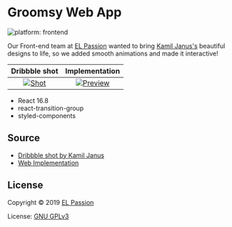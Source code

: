 # Groomsy Web App

![platform: frontend](https://img.shields.io/badge/platform-frontend-brightgreen.svg)

Our Front-end team at [EL Passion](https://www.elpassion.com) wanted to bring [Kamil Janus's](https://dribbble.com/shots/5838102-Groomy-Mobile-App-for-pets) beautiful designs to life, so we added smooth animations and made it interactive!

|Dribbble shot|Implementation|
|:-:|:-:|
|[![Shot](shot.png)](https://dribbble.com/shots/5838102-Groomy-Mobile-App-for-pets)|[![Preview](preview.gif)](https://github.com/elpassion/react-groomsy)|

- React 16.8
- react-transition-group
- styled-components

## Source

- [Dribbble shot by Kamil Janus](https://dribbble.com/shots/5838102-Groomy-Mobile-App-for-pets)
- [Web Implementation](https://github.com/elpassion/react-groomsy)

## License

Copyright © 2019 [EL Passion](https://www.elpassion.com)

License: [GNU GPLv3](../../LICENSE)
